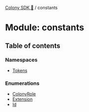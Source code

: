 [Colony SDK 🚀](../README.md) / constants

# Module: constants

## Table of contents

### Namespaces

- [Tokens](constants.Tokens.md)

### Enumerations

- [ColonyRole](../enums/constants.ColonyRole.md)
- [Extension](../enums/constants.Extension.md)
- [Id](../enums/constants.Id.md)
